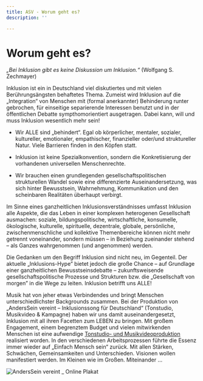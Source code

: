 ```yaml
---
title: ASV - Worum geht es?
description: ''

---
```

# Worum geht es?

_„Bei Inklusion gibt es keine Diskussion um Inklusion.“_ (Wolfgang S. Zechmayer)

Inklusion ist ein in Deutschland viel diskutiertes und mit vielen Berührungsängsten behaftetes Thema. Zumeist wird Inklusion auf die „Integration“ von Menschen mit (formal anerkannter) Behinderung runter gebrochen, für einseitige separierende Interessen benutzt und in der öffentlichen Debatte sympthomorientiert ausgetragen. Dabei kann, will und muss Inklusion wesentlich mehr sein!

* Wir ALLE sind „behindert“. Egal ob körperlicher, mentaler, sozialer, kultureller, emotionaler, empathischer, finanzieller oder/und struktureller Natur. Viele Barrieren finden in den Köpfen statt.


* Inklusion ist keine Spezialkonvention, sondern die Konkretisierung der vorhandenen universellen Menschenrechte.


* Wir brauchen einen grundlegenden gesellschaftspolitischen strukturellen Wandel sowie eine differenzierte Auseinandersetzung, was sich hinter Bewusstsein, Wahrnehmung, Kommunikation und den scheinbaren Realitäten überhaupt verbirgt.

Im Sinne eines ganzheitlichen Inklusionsverständnisses umfasst Inklusion alle Aspekte, die das Leben in einer komplexen heterogenen Gesellschaft ausmachen: soziale, bildungspolitische, wirtschaftliche, konsumelle, ökologische, kulturelle, spirituelle, dezentrale, globale, persönliche, zwischenmenschliche und kollektive Themenbereiche können nicht mehr getrennt voneinander, sondern müssen – in Beziehung zueinander stehend – als Ganzes wahrgenommen (und angenommen) werden.

Die Gedanken um den Begriff Inklusion sind nicht neu, im Gegenteil. Der aktuelle „Inklusions-Hype” bietet jedoch die große Chance – auf Grundlage einer ganzheitlichen Bewusstseinsdebatte – zukunftsweisende gesellschaftspolitische Prozesse und Strukturen bzw. die „Gesellschaft von morgen” in die Wege zu leiten. Inklusion betrifft uns ALLE!

Musik hat von jeher etwas Verbindendes und bringt Menschen unterschiedlichster Backgrounds zusammen. Bei der Produktion von „AndersSein vereint – Inklusionssong für Deutschland“ (Tonstudio, Musikvideo & Kampagne) haben wir uns damit auseinandergesetzt, Inklusion mit all ihren Facetten zum LEBEN zu bringen. Mit großem Engagement, einem begrenztem Budget und vielen mitwirkenden Menschen ist eine aufwendige [Tonstudio- und Musikvideoproduktion](https://youtu.be/KPi9ZNp-YJQ) realisiert worden. In den verschiedenen Arbeitsprozessen führte die Essenz immer wieder auf „Einfach Mensch sein“ zurück. Mit allen Stärken, Schwächen, Gemeinsamkeiten und Unterschieden. Visionen wollen manifestiert werden. Im Kleinen wie im Großen. Miteinander …

![AndersSein vereint _ Online Plakat](https://www.grenzensindrelativ.de/wp-content/uploads/2015/04/plakat-AVS-online1.jpg?size=1024x724)
